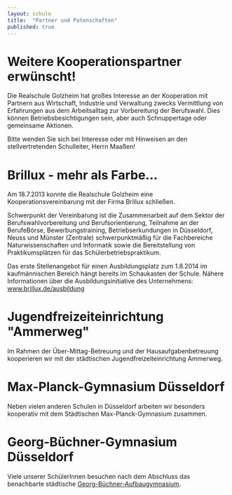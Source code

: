 ```yaml
---
layout: schule
title:  "Partner und Patenschaften"
published: true
---
```



# Weitere Kooperationspartner erwünscht!

Die Realschule Golzheim hat großes Interesse an der Kooperation mit Partnern aus Wirtschaft, Industrie und Verwaltung zwecks Vermittlung von Erfahrungen aus dem Arbeitsalltag zur Vorbereitung der Berufswahl. Dies können Betriebsbesichtigungen sein, aber auch Schnuppertage oder gemeinsame Aktionen.

Bitte wenden Sie sich bei Interesse oder mit Hinweisen an den stellvertretenden Schulleiter, Herrn Maaßen! 


# Brillux - mehr als Farbe...

Am 18.7.2013 konnte die Realschule Golzheim eine Kooperationsvereinbarung mit der Firma Brillux schließen.

Schwerpunkt der Vereinbarung ist die Zusammenarbeit auf dem Sektor der Berufswahlvorbereitung und Berufsorientierung, Teilnahme an der BerufeBörse, Bewerbungstraining, Betriebserkundungen in Düsseldorf, Neuss und Münster (Zentrale) schwerpunktmäßig für die Fachbereiche Naturwissenschaften und Informatik sowie die Bereitstellung von Praktikumsplätzen für das Schülerbetriebspraktikum.

Das erste Stellenangebot für einen Ausbildungsplatz zum 1.8.2014 im kaufmännischen Bereich hängt bereits im Schaukasten der Schule. 
Nähere Informationen über die Ausbildungsinitiative des Unternehmens: www.brillux.de/ausbildung 

# Jugendfreizeiteinrichtung "Ammerweg"

Im Rahmen der Über-Mittag-Betreuung und der Hausaufgabenbetreuung kooperieren wir mit der städtischen Jugendfreizeiteinrichtung Ammerweg. 

# Max-Planck-Gymnasium Düsseldorf

Neben vielen anderen Schulen in Düsseldorf arbeiten wir besonders kooperativ mit dem Städtischen Max-Planck-Gymnasium zusammen. 

# Georg-Büchner-Gymnasium Düsseldorf

Viele unserer SchülerInnen besuchen nach dem Abschluss das benachbarte städtische [Georg-Büchner-Aufbaugymnasium](http://www.georg-buechner-aufbaugymnasium.de/). 


<!--
# Aquazoo Düsseldorf

Im Rahmen unserer Kooperation mit dem Aquazoo Löbbecke Museum Düsseldorf möchten wir: 

- Unterrichtsveranstaltungen im Aquazoo nutzen und sie intensiv begleiten, 
- Angebote des Aquazoos in unser Schulprogramm und die schuleigenen Lehrpläne einbetten, 
- möglichst viele Unterrichtsfächer einbeziehen, 
- einen regelmäßigen Erfahrungsaustausch zwischen Lehrern und Zoopädagogen ermöglichen, 
- den Zoopädagogen intensive Einblicke in die Schule ermöglichen und somit eine schülergerechte Weiterentwicklung der pädagogischen Angebote des Aquazoos unterstützen, 
- Fortbildungen für unsere Lehrer ermöglichen, 
- die angewendeten Methoden und die Zielerreichung evaluieren. 

Am 18. September 2003 vereinbarten die Agnes-Miegel-Realschule und der Aquazoo eine entsprechende Zusammenarbeit, von der beide Seiten profitieren. Besonders die naturwissenschaftlich orientierten Wahlpflichtkurse unserer Schule beteiligen sich aktiv an der Kooperation. 


Der Aquazoo bietet:

- regelmäßige Unterrichtung von Schulklassen,
- Bereitstellung von Unterrichtsmaterialien für den selbstständigen Unterricht im Aquazoo,
- Unterstützung von Projekten und Unterricht im Aquazoo,
- Bereitstellung von Plätzen für das Schülerpraktikum,
- Nutzung der pädagogischen Sammlung und Räumlichkeiten des Aquazoos,
- Freien Eintritt für Schüler und Lehrkräfte zu unterrichtlichen Zwecken.

In diese Kooperation werden alle Klassenstufen mit speziellen Projekten einbezogen. Im Rahmen eines Schüleraustausches des 8fs Kurses konnten wir sogar bereits unsere französische Partnerschule Collège J.B. de la Quintinye, Noisy-le-Roi bei Paris integrieren. Unter Betreuung durch die Kollegin Mme Riehl aus unserer Partnerschule in Noisy und Herrn Maaßen haben Schüler Arbeitsbögen des Aquazoos zum Thema „Lungen- und Kiemenatmung“ ins Französische übersetzt.

Halbjährlich kommen Vertreter beider Einrichtungen zusammen, um sich über abgeschlossene, laufende und zukünftige Projekte auszutauschen und diese zu evaluieren. Bei den Treffen erfolgt auch eine grundsätzliche Bewertung der Zusammenarbeit, bei der jeweils einvernehmlich über die Fortführung oder Aufhebung der Vereinbarung entschieden wird.

Außerdem werden zwischen Konrektor Herr Maaßen und Herrn Dr. Finke (Aquazoo) Themenbereiche für den Unterricht und besondere Veranstaltungen abgesprochen. 


Die Realschule Golzheim bietet:

- Erstellung von Unterrichtsmaterialien durch Lehrkräfte,
- Erstellung von Materialien für den Freizeitbereich bzw. Ausstellungen durch Schüler oder Lehrkräfte,
- Entwicklung und Durchführung von Projektunterricht im Aquazoo,
- Die Möglichkeit zur Evaluation von Veranstaltungen im Aquazoo durch die Zoopädagogen,
- Mitwirkung bei Aktionen wie Pressebesuchen, TV-Produktionen, Großveranstaltungen,
- Einbeziehung von Schülern in die pädagogische Arbeit des Aquazoos (z.B. Kinder führen Kinder). 

Außerdem führen die Sozialwissenschaftskurse der 10. Klassen eine Besucherumfrage im Aquazoo durch. 

## Geplante Projekte in Jahrgangsstufe 6

- Unterrichtsgang im Fach Biologie: „Anpassung an den Lebensraum“, z.B. mit Themen wie Fische oder Reptilien 
- Durchführung einer Klassenarbeit im Fach Deutsch in den Räumen des Aquazoos zum Thema „Tierbeschreibung“. Die besten Aufsätze werden an den Aquazoo weitergegeben und können am Fenster des betroffenen Tiergeheges ausgestellt und im Rahmen der pädagogischen Arbeit des Aquazoos weiterverwendet werden. Die ersten Ergebnisse zum Thema „Elli, die Schlange“ wurden ebenfalls am 18. September 2003 von Schülerinnen der Klasse 6c feierlich überreicht.
- Unterrichtsprojekte im Fach Kunst zu den Themen „Tarnung/Warnung im Tierreich“ und „Unterwasserwelten“. Die besten Zeichnungen können im Aquazoo ausgestellt werden.
- Naturschutzprojekt Biologie (evtl. fächerübergreifend) „Amphibien brauchen Hilfe“. 
- Entwicklung eines zukunftsorientierten Konzeptes über Schutzmaßnahmen im Rahmen eines Workshops- 

-->

<!-- 
# Schule "Jean-Baptiste de la Quintiye-Noisi"

Im Rahmen unseres Schüleraustausches kooperieren wir mit einer Schule in der Nähe von Versailles/Frankreich.
Nähere Informationen über den Schüleraustausch stehen auf dieser Seite.
Und die Website unserer Partnerschule finden Sie hier. 
-->

